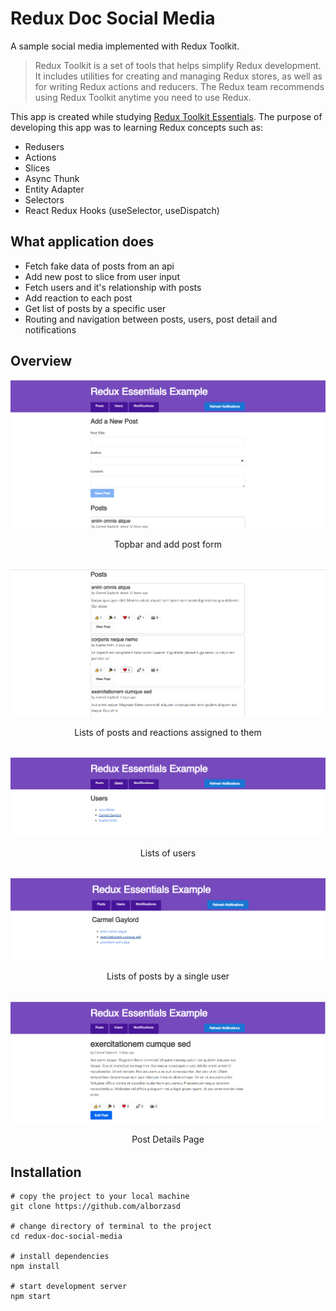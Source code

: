 # Redux Doc Social Media

A sample social media implemented with Redux Toolkit.

>Redux Toolkit is a set of tools that helps simplify Redux development. It includes utilities for creating and managing Redux stores, as well as for writing Redux actions and reducers. The Redux team recommends using Redux Toolkit anytime you need to use Redux.

This app is created while studying [Redux Toolkit Essentials](https://redux.js.org/tutorials/essentials/part-1-overview-concepts).
The purpose of developing this app was to learning Redux concepts such as:
- Redusers
- Actions
- Slices
- Async Thunk
- Entity Adapter
- Selectors
- React Redux Hooks (useSelector, useDispatch)

## What application does
- Fetch fake data of posts from an api
- Add new post to slice from user input
- Fetch users and it's relationship with posts
- Add reaction to each post
- Get list of posts by a specific user
- Routing and navigation between posts, users, post detail and notifications

## Overview

![screenshot](./assets/screenshots/screenshot-01.png)
<p align="center" style="margin-bottom: 2rem;">Topbar and add post form</p>


![screenshot](./assets/screenshots/screenshot-02.png)
<p align="center" style="margin-bottom: 2rem;">Lists of posts and reactions assigned to them</p>

![screenshot](./assets/screenshots/screenshot-03.png)
<p align="center" style="margin-bottom: 2rem;">Lists of users</p>

![screenshot](./assets/screenshots/screenshot-04.png)
<p align="center" style="margin-bottom: 2rem;">Lists of posts by a single user</p>

![screenshot](./assets/screenshots/screenshot-05.png)
<p align="center" style="margin-bottom: 2rem;">Post Details Page</p>


## Installation
```
# copy the project to your local machine
git clone https://github.com/alborzasd

# change directory of terminal to the project
cd redux-doc-social-media

# install dependencies
npm install

# start development server
npm start
```

